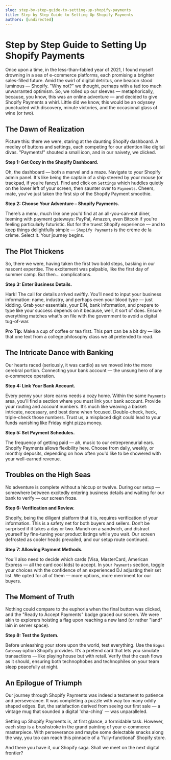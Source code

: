 ```yaml
---
slug: step-by-step-guide-to-setting-up-shopify-payments
title: Step by Step Guide to Setting Up Shopify Payments
authors: [undirected]
---
```



# Step by Step Guide to Setting Up Shopify Payments

Once upon a time, in the less-than-fabled year of 2021, I found myself drowning in a sea of e-commerce platforms, each promising a brighter sales-filled future. Amid the swirl of digital detritus, one beacon stood luminous — Shopify. "Why not?" we thought, perhaps with a tad too much unwarranted optimism. So, we rolled up our sleeves — metaphorically, because, you know, this was an online adventure — and decided to give Shopify Payments a whirl. Little did we know, this would be an odyssey punctuated with discovery, minute victories, and the occasional glass of wine (or two).

## The Dawn of Realization

Picture this: there we were, staring at the daunting Shopify dashboard. A medley of buttons and settings, each competing for our attention like digital divas. "Payments!" shouted a small icon, and in our naivety, we clicked.

**Step 1: Get Cozy in the Shopify Dashboard.**

Oh, the dashboard — both a marvel and a maze. Navigate to your Shopify admin panel. It's like being the captain of a ship steered by your mouse (or trackpad, if you’re fancy). Find and click on `Settings` which huddles quietly on the lower left of your screen, then saunter over to `Payments`. Cheers, mate, you've just taken the first sip of the Shopify Payment smoothie.

**Step 2: Choose Your Adventure – Shopify Payments.**

There’s a menu, much like one you'd find at an all-you-can-eat diner, teeming with payment gateways: PayPal, Amazon, even Bitcoin if you're feeling particularly futuristic. But for the truest Shopify experience — and to keep things delightfully simple — `Shopify Payments` is the crème de la crème. Select it. Your journey begins.

## The Plot Thickens

So, there we were, having taken the first two bold steps, basking in our nascent expertise. The excitement was palpable, like the first day of summer camp. But then... complications. 

**Step 3: Enter Business Details.**

Hark! The call for details arrived swiftly. You’ll need to input your business information: name, industry, and perhaps even your blood type — just kidding. Grab your essentials, your EIN, bank information, and prepare to type like your success depends on it because, well, it sort of does. Ensure everything matches what's on file with the government to avoid a digital tug-of-war.

**Pro Tip:** Make a cup of coffee or tea first. This part can be a bit dry — like that one text from a college philosophy class we all pretended to read.

## The Intricate Dance with Banking

Our hearts raced (seriously, it was cardio) as we moved into the more cerebral portion. Connecting your bank account — the unsung hero of any e-commerce operation. 

**Step 4: Link Your Bank Account.**

Every penny your store earns needs a cozy home. Within the same `Payments` area, you'll find a section where you must link your bank account. Provide your routing and account numbers. It’s much like weaving a basket: intricate, necessary, and best done when focused. Double-check, heck, triple-check those numbers. Trust us, a misplaced digit could lead to your funds vanishing like Friday night pizza money.

**Step 5: Set Payment Schedules.**

The frequency of getting paid — ah, music to our entrepreneurial ears. Shopify Payments allows flexibility here. Choose from daily, weekly, or monthly deposits, depending on how often you'd like to be showered with your well-earned revenue.

## Troubles on the High Seas

No adventure is complete without a hiccup or twelve. During our setup — somewhere between excitedly entering business details and waiting for our bank to verify — our screen froze. 

**Step 6: Verification and Review.**

Shopify, being the diligent platform that it is, requires verification of your information. This is a safety net for both buyers and sellers. Don’t be surprised if it takes a day or two. Munch on a sandwich, and distract yourself by fine-tuning your product listings while you wait. Our screen defrosted as cooler heads prevailed, and our setup route continued.

**Step 7: Allowing Payment Methods.**

You’ll also need to decide which cards (Visa, MasterCard, American Express — all the card cool kids) to accept. In your `Payments` section, toggle your choices with the confidence of an experienced DJ adjusting their set list. We opted for all of them — more options, more merriment for our buyers.

## The Moment of Truth

Nothing could compare to the euphoria when the final button was clicked, and the "Ready to Accept Payments" badge graced our screen. We were akin to explorers hoisting a flag upon reaching a new land (or rather "land" lain in server space).

**Step 8: Test the System.**

Before unleashing your store upon the world, test everything. Use the `Bogus Gateway` option Shopify provides. It’s a pretend card that lets you simulate transactions — like playing house but with retail. Verify that the cash flows as it should, ensuring both technophobes and technophiles on your team sleep peacefully at night.

## An Epilogue of Triumph

Our journey through Shopify Payments was indeed a testament to patience and perseverance. It was completing a puzzle with way too many oddly shaped edges. But, the satisfaction derived from seeing our first sale — a vintage mug that sounded a digital 'cha-ching' — was unparalleled.

Setting up Shopify Payments is, at first glance, a formidable task. However, each step is a brushstroke in the grand painting of your e-commerce masterpiece. With perseverance and maybe some delectable snacks along the way, you too can reach this pinnacle of a 'fully-functional' Shopify store.

And there you have it, our Shopify saga. Shall we meet on the next digital frontier?